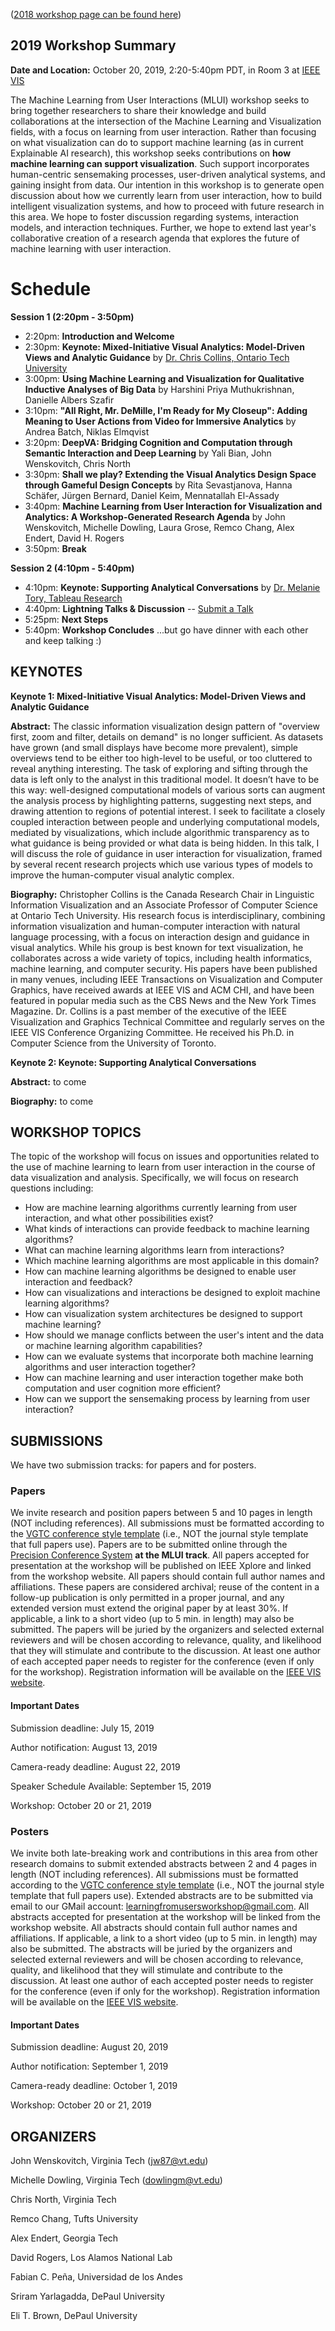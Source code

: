 ([2018 workshop page can be found here](workshop2018.md))

## 2019 Workshop Summary

**Date and Location:** October 20, 2019, 2:20-5:40pm PDT, in Room 3 at [IEEE VIS](http://ieeevis.org/year/2019/welcome)

The Machine Learning from User Interactions (MLUI) workshop seeks to bring together researchers to share their knowledge and build collaborations at the intersection of the Machine Learning and Visualization fields, with a focus on learning from user interaction.  Rather than focusing on what visualization can do to support machine learning (as in current Explainable AI research), this workshop seeks contributions on **how machine learning can support visualization**.  Such support incorporates human-centric sensemaking processes, user-driven analytical systems, and gaining insight from data.  Our intention in this workshop is to generate open discussion about how we currently learn from user interaction, how to build intelligent visualization systems, and how to proceed with future research in this area. We hope to foster discussion regarding systems, interaction models, and interaction techniques. Further, we hope to extend last year's collaborative creation of a research agenda that explores the future of machine learning with user interaction.


# Schedule
**Session 1 (2:20pm - 3:50pm)**
- 2:20pm:  **Introduction and Welcome**
- 2:30pm:  **Keynote:  Mixed-Initiative Visual Analytics: Model-Driven Views and Analytic Guidance** by [Dr. Chris Collins, Ontario Tech University](http://vialab.science.uoit.ca/portfolio/christopher-m-collins)
- 3:00pm:  **Using Machine Learning and Visualization for Qualitative Inductive Analyses of Big Data** by Harshini Priya Muthukrishnan, Danielle Albers Szafir
- 3:10pm:  **"All Right, Mr. DeMille, I'm Ready for My Closeup": Adding Meaning to User Actions from Video for Immersive Analytics** by Andrea Batch, Niklas Elmqvist
- 3:20pm:  **DeepVA: Bridging Cognition and Computation through Semantic Interaction and Deep Learning** by Yali Bian, John Wenskovitch, Chris North
- 3:30pm:  **Shall we play? Extending the Visual Analytics Design Space through Gameful Design Concepts** by Rita Sevastjanova, Hanna Schäfer, Jürgen Bernard, Daniel Keim, Mennatallah El-Assady
- 3:40pm:  **Machine Learning from User Interaction for Visualization and Analytics:  A Workshop-Generated Research Agenda** by John Wenskovitch, Michelle Dowling, Laura Grose, Remco Chang, Alex Endert, David H. Rogers
- 3:50pm:  **Break**

**Session 2 (4:10pm - 5:40pm)**
- 4:10pm:  **Keynote:  Supporting Analytical Conversations** by [Dr. Melanie Tory, Tableau Research](https://research.tableau.com/user/melanie-tory)
- 4:40pm:  **Lightning Talks & Discussion** -- [Submit a Talk](https://forms.gle/xZCnXVmh7spLkGJSA)
- 5:25pm:  **Next Steps**
- 5:40pm:  **Workshop Concludes** ...but go have dinner with each other and keep talking :)



## KEYNOTES

**Keynote 1:  Mixed-Initiative Visual Analytics: Model-Driven Views and Analytic Guidance**

**Abstract:**  The classic information visualization design pattern of "overview first, zoom and filter, details on demand" is no longer sufficient. As datasets have grown (and small displays have become more prevalent), simple overviews tend to be either too high-level to be useful, or too cluttered to reveal anything interesting. The task of exploring and sifting through the data is left only to the analyst in this traditional model. It doesn’t have to be this way: well-designed computational models of various sorts can augment the analysis process by highlighting patterns, suggesting next steps, and drawing attention to regions of potential interest. I seek to facilitate a closely coupled interaction between people and underlying computational models, mediated by visualizations, which include algorithmic transparency as to what guidance is being provided or what data is being hidden. In this talk, I will discuss the role of guidance in user interaction for visualization, framed by several recent research projects which use various types of models to improve the human-computer visual analytic complex.  

**Biography:**  Christopher Collins is the Canada Research Chair in Linguistic Information Visualization and an Associate Professor of Computer Science at Ontario Tech University.  His research focus is interdisciplinary, combining information visualization and human-computer interaction with natural language processing, with a focus on interaction design and guidance in visual analytics.  While his group is best known for text visualization, he collaborates across a wide variety of topics, including health informatics, machine learning, and computer security. His papers have been published in many venues, including IEEE Transactions on Visualization and Computer Graphics, have received awards at IEEE VIS and ACM CHI, and have been featured in popular media such as the CBS News and the New York Times Magazine.  Dr. Collins is a past member of the executive of the IEEE Visualization and Graphics Technical Committee and regularly serves on the IEEE VIS Conference Organizing Committee. He received his Ph.D. in Computer Science from the University of Toronto.



**Keynote 2:  Keynote:  Supporting Analytical Conversations**

**Abstract:**  to come

**Biography:**  to come



## WORKSHOP TOPICS

The topic of the workshop will focus on issues and opportunities related to the use of machine learning to learn from user interaction in the course of data visualization and analysis. Specifically, we will focus on research questions including:

- How are machine learning algorithms currently learning from user interaction, and what other possibilities exist?
- What kinds of interactions can provide feedback to machine learning algorithms?
- What can machine learning algorithms learn from interactions?
- Which machine learning algorithms are most applicable in this domain?
- How can machine learning algorithms be designed to enable user interaction and feedback?
- How can visualizations and interactions be designed to exploit machine learning algorithms?
- How can visualization system architectures be designed to support machine learning?
- How should we manage conflicts between the user's intent and the data or machine learning algorithm capabilities?
- How can we evaluate systems that incorporate both machine learning algorithms and user interaction together?
- How can machine learning and user interaction together make both computation and user cognition more efficient?
- How can we support the sensemaking process by learning from user interaction?

## SUBMISSIONS

We have two submission tracks: for papers and for posters.

### Papers

We invite research and position papers between 5 and 10 pages in length (NOT including references).  All submissions must be formatted according to the [VGTC conference style template](http://junctionpublishing.org/vgtc/Tasks/camera.html) (i.e., NOT the journal style template that full papers use).  Papers are to be submitted online through the [Precision Conference System](https://new.precisionconference.com/submissions/vis19r) **at the MLUI track**.  All papers accepted for presentation at the workshop will be published on IEEE Xplore and linked from the workshop website.  All papers should contain full author names and affiliations.  These papers are considered archival; reuse of the content in a follow-up publication is only permitted in a proper journal, and any extended version must extend the original paper by at least 30%.  If applicable, a link to a short video (up to 5 min. in length) may also be submitted. The papers will be juried by the organizers and selected external reviewers and will be chosen according to relevance, quality, and likelihood that they will stimulate and contribute to the discussion. At least one author of each accepted paper needs to register  for the conference (even if only for the workshop). Registration information will be available on the [IEEE VIS website](http://ieeevis.org/year/2018/welcome).
  
#### Important Dates

Submission deadline:  July 15, 2019 

Author notification:  August 13, 2019 

Camera-ready deadline:  August 22, 2019

Speaker Schedule Available:  September 15, 2019

Workshop:  October 20 or 21, 2019

### Posters

We invite both late-breaking work and contributions in this area from other research domains to submit extended abstracts between 2 and 4 pages in length (NOT including references).  All submissions must be formatted according to the [VGTC conference style template](http://junctionpublishing.org/vgtc/Tasks/camera.html) (i.e., NOT the journal style template that full papers use).  Extended abstracts are to be submitted via email to our GMail account:  [learningfromusersworkshop@gmail.com](mailto:learningfromusersworkshop@gmail.com).  All abstracts accepted for presentation at the workshop will be linked from the workshop website.  All abstracts should contain full author names and affiliations.  If applicable, a link to a short video (up to 5 min. in length) may also be submitted. The abstracts will be juried by the organizers and selected external reviewers and will be chosen according to relevance, quality, and likelihood that they will stimulate and contribute to the discussion. At least one author of each accepted poster needs to register  for the conference (even if only for the workshop). Registration information will be available on the [IEEE VIS website](http://ieeevis.org/year/2018/welcome).
  
#### Important Dates

Submission deadline:  August 20, 2019

Author notification:  September 1, 2019

Camera-ready deadline:  October 1, 2019

Workshop:  October 20 or 21, 2019

## ORGANIZERS

John Wenskovitch, Virginia Tech (jw87@vt.edu)

Michelle Dowling, Virginia Tech (dowlingm@vt.edu)

Chris North, Virginia Tech

Remco Chang, Tufts University

Alex Endert, Georgia Tech

David Rogers, Los Alamos National Lab

Fabian C. Peña, Universidad de los Andes

Sriram Yarlagadda, DePaul University

Eli T. Brown, DePaul University
